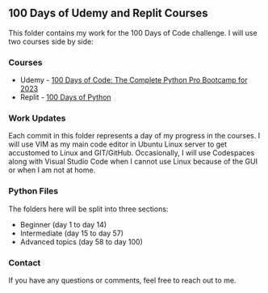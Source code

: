 ## 100 Days of Udemy and Replit Courses

This folder contains my work for the 100 Days of Code challenge. I will use two courses side by side:  

### Courses

* Udemy - [100 Days of Code: The Complete Python Pro Bootcamp for 2023](https://www.udemy.com/course/100-days-of-code/)
* Replit - [100 Days of Python](https://replit.com/@Vladdstian)

### Work Updates

Each commit in this folder represents a day of my progress in the courses. I will use VIM as my main code editor in Ubuntu Linux server to get accustomed to Linux and GIT/GitHub. 
Occasionally, I will use Codespaces along with Visual Studio Code when I cannot use Linux because of the GUI or when I am not at home.


### Python Files
The folders here will be split into three sections:

- Beginner (day 1 to day 14)
- Intermediate (day 15 to day 57)
- Advanced topics (day 58 to day 100)


### Contact

If you have any questions or comments, feel free to reach out to me.
